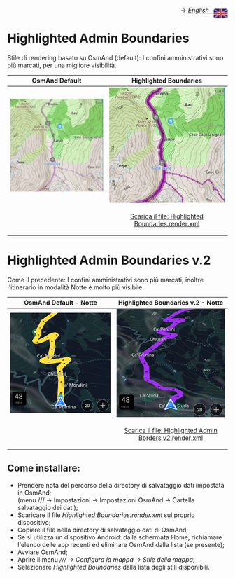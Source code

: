 <p align="right">-> <a href="./en_highlighted_boundaries.md"><img src="../../pub/uk.png" width="32 px" align="right"><i>English &ensp;</i></a></p>

# **Highlighted Admin Boundaries**
Stile di rendering basato su OsmAnd (default): I confini amministrativi sono più marcati, per una migliore visibilità.

<table>
<thead>
	<tr>
		<th>OsmAnd Default</th>
		<th>Highlighted Boundaries</th>
	</tr>
</thead>
<tbody>
	<tr>
	    <td><img src="admin_boundaries_default.png"></td>
		<td><img src="admin_boundaries_highlighted.png"></td></td>
	</tr>
	<tr>
	<td><td><p align="center"><a href="Highlighted Boundaries.render.xml">Scarica il file: Highlighted Boundaries.render.xml</a></p></td></td>
	</tr>
	</tr>
</tbody>
</table>

# **Highlighted Admin Boundaries v.2**
Come il precedente: I confini amministrativi sono più marcati, inoltre l'itinerario in modalità Notte è molto più visibile.

<table>
<thead>
	<tr>
		<th>OsmAnd Default - Notte</th>
		<th>Highlighted Boundaries v.2 - Notte</th>
	</tr>
</thead>
<tbody>
	<tr>
	    <td><img src="default_night.png"></td>
		<td><img src="admin_boundaries_highlighted_v2_night.png"></td></td>
	</tr>
	<tr>
	<td></td>
	<td><p align="center"><a href="Highlighted Admin Borders v2.render.xml"> Scarica il file: Highlighted Admin Borders v2.render.xml</a></p></td>
	</tr>
	</tr>
</tbody>
</table>

## Come installare:
* Prendere nota del percorso della directory di salvataggio dati impostata in OsmAnd;   
(menu /// -> Impostazioni -> Impostazioni OsmAnd -> Cartella salvataggio dei dati);
* Scaricare il file *Highlighted Boundaries.render.xml* sul proprio dispositivo;
* Copiare il file nella directory di salvataggio dati di OsmAnd;
* Se si utilizza un dispositivo Android: dalla schermata Home, richiamare l'elenco delle app recenti ed eliminare OsmAnd dalla lista (se presente);
* Avviare OsmAnd;
* Aprire il menu */// -> Configura la mappa -> Stile della mappa*;
* Selezionare *Highlighted Boundaries* dalla lista degli stili disponibili.


